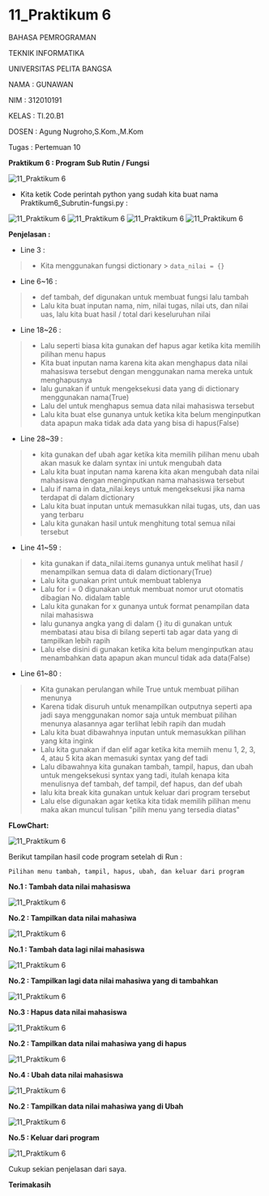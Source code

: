# 11_Praktikum 6

BAHASA PEMROGRAMAN

TEKNIK INFORMATIKA

UNIVERSITAS PELITA BANGSA

NAMA : GUNAWAN

NIM     : 312010191

KELAS   : TI.20.B1

DOSEN   : Agung Nugroho,S.Kom.,M.Kom

Tugas : Pertemuan 10

**Praktikum 6 : Program Sub Rutin / Fungsi**

![11_Praktikum 6](Gambar/01_Tugas6.jpg)

- Kita ketik Code perintah python yang sudah kita buat nama Praktikum6_Subrutin-fungsi.py : 

![11_Praktikum 6](Gambar/02_Praktikum6-1.jpg)
![11_Praktikum 6](Gambar/03_Praktikum6-2.jpg)
![11_Praktikum 6](Gambar/04_Praktikum6-3.jpg)
![11_Praktikum 6](Gambar/05_Praktikum6-4.jpg)

**Penjelasan :**

- Line 3 :
> - Kita menggunakan fungsi dictionary > ``data_nilai = {}``

- Line 6~16 :
> - def tambah, def digunakan untuk membuat fungsi lalu tambah
> - Lalu kita buat inputan nama, nim, nilai tugas, nilai uts, dan nilai uas, lalu kita buat hasil / total dari keseluruhan nilai

- Line 18~26 :
> - Lalu seperti biasa kita gunakan def hapus agar ketika kita memilih pilihan menu hapus
> - Kita buat inputan nama karena kita akan menghapus data nilai mahasiswa tersebut dengan menggunakan nama mereka untuk menghapusnya
> - lalu gunakan if untuk mengeksekusi data yang di dictionary menggunakan nama(True)
> - Lalu del untuk menghapus semua data nilai mahasiswa tersebut
> - Lalu kita buat else gunanya untuk ketika kita belum menginputkan data apapun maka tidak ada data yang bisa di hapus(False)

- Line 28~39 :
> - kita gunakan def ubah agar ketika kita memilih pilihan menu ubah akan masuk ke dalam syntax ini untuk mengubah data
> - Lalu kita buat inputan nama karena kita akan mengubah data nilai mahasiswa dengan menginputkan nama mahasiswa tersebut
> - Lalu if nama in data_nilai.keys untuk mengeksekusi jika nama terdapat di dalam dictionary
> - Lalu kita buat inputan untuk memasukkan nilai tugas, uts, dan uas yang terbaru
> - Lalu kita gunakan hasil untuk menghitung total semua nilai tersebut

- Line 41~59 :
> - kita gunakan if data_nilai.items gunanya untuk melihat hasil / menampilkan semua data di dalam dictionary(True)
> - Lalu kita gunakan print untuk membuat tablenya
> - Lalu for i = 0 digunakan untuk membuat nomor urut otomatis dibagian No. didalam table
> - Lalu kita gunakan for x gunanya untuk format penampilan data nilai mahasiswa
> - lalu gunanya angka yang di dalam {} itu di gunakan untuk membatasi atau bisa di bilang seperti tab agar data yang di tampilkan lebih rapih
> - Lalu else disini di gunakan ketika kita belum menginputkan atau menambahkan data apapun akan muncul tidak ada data(False)

- Line 61~80 :
> - Kita gunakan perulangan while True untuk membuat pilihan menunya
> - Karena tidak disuruh untuk menampilkan outputnya seperti apa jadi saya menggunakan nomor saja untuk membuat pilihan menunya alasannya agar terlihat lebih rapih dan mudah
> - Lalu kita buat dibawahnya inputan untuk memasukkan pilihan yang kita ingink
> - Lalu kita gunakan if dan elif agar ketika kita memiih menu 1, 2, 3, 4, atau 5 kita akan memasuki syntax yang def tadi
> - Lalu dibawahnya kita gunakan tambah, tampil, hapus, dan ubah untuk mengeksekusi syntax yang tadi, itulah kenapa kita menulisnya def tambah, def tampil, def hapus, dan def ubah
> - lalu kita break kita gunakan untuk keluar dari program tersebut
> - Lalu else digunakan agar ketika kita tidak memilih pilihan menu maka akan muncul tulisan "pilih menu yang tersedia diatas"


**FLowChart:**

![11_Praktikum 6](Gambar/15_FlowchartPraktikum6.jpg)

Berikut tampilan hasil code program setelah di Run :

    Pilihan menu tambah, tampil, hapus, ubah, dan keluar dari program
**No.1 : Tambah data nilai mahasiswa**

![11_Praktikum 6](Gambar/06_Praktikum6-Run1.jpg)

**No.2 : Tampilkan data nilai mahasiwa**

![11_Praktikum 6](Gambar/07_Praktikum6-Run2.jpg)

**No.1 : Tambah data lagi nilai mahasiswa**

![11_Praktikum 6](Gambar/08_Praktikum6-Run3.jpg)

**No.2 : Tampilkan lagi data nilai mahasiwa yang di tambahkan** 

![11_Praktikum 6](Gambar/09_Praktikum6-Run4.jpg)

**No.3 : Hapus data nilai mahasiswa** 

![11_Praktikum 6](Gambar/10_Praktikum6-Run5.jpg)

**No.2 : Tampilkan data nilai mahasiwa yang di hapus** 

![11_Praktikum 6](Gambar/11_Praktikum6-Run6.jpg)

**No.4 : Ubah data nilai mahasiswa** 

![11_Praktikum 6](Gambar/12_Praktikum6-Run7.jpg)

**No.2 : Tampilkan data nilai mahasiwa yang di Ubah** 

![11_Praktikum 6](Gambar/13_Praktikum6-Run8.jpg)

**No.5 : Keluar dari program** 

![11_Praktikum 6](Gambar/14_Praktikum6-Run9.jpg)

Cukup sekian penjelasan dari saya.

**Terimakasih**
